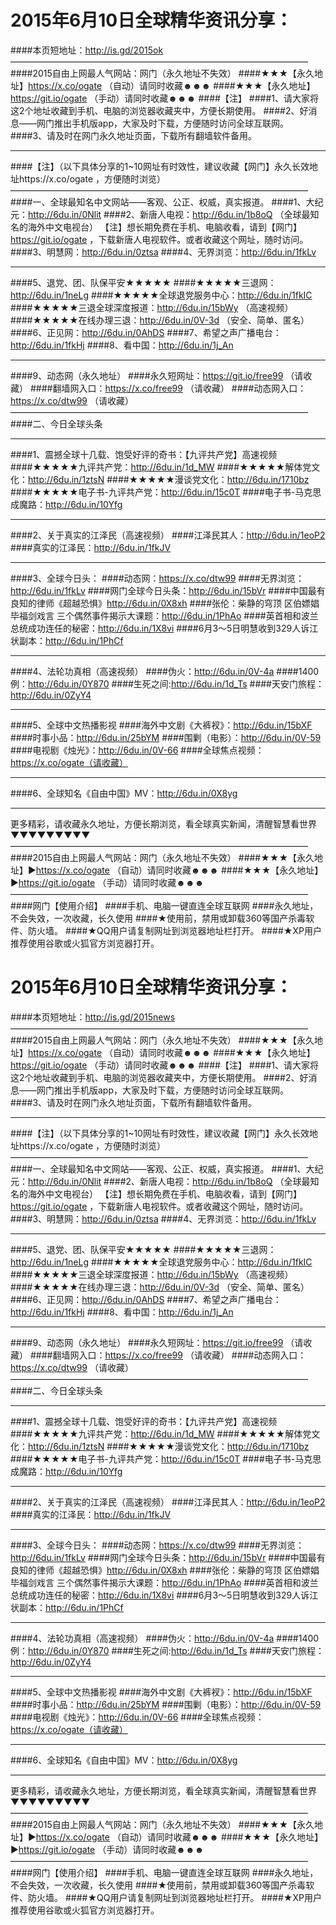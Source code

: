 # 2015年6月10日全球精华资讯分享：
####本页短地址：http://is.gd/2015ok
——————————————————————————————————
####2015自由上网最人气网站：网门（永久地址不失效）
####★★★【永久地址】https://x.co/ogate （自动）请同时收藏☻☻☻
####★★★【永久地址】https://git.io/ogate （手动）请同时收藏☻☻☻
####【注】
####1、请大家将这2个地址收藏到手机、电脑的浏览器收藏夹中，方便长期使用。
####2、好消息——网门推出手机版app，大家及时下载，方便随时访问全球互联网。
####3、请及时在网门永久地址页面，下载所有翻墙软件备用。
***
####【注】（以下具体分享的1~10网址有时效性，建议收藏【网门】永久长效地址https://x.co/ogate ，方便随时浏览）
——————————————————————————————————
####一、全球最知名中文网站——客观、公正、权威，真实报道。
####1、大纪元：http://6du.in/0Nlit
####2、新唐人电视：http://6du.in/1b8oQ （全球最知名的海外中文电视台）
【注】想长期免费在手机、电脑收看，请到【网门】https://git.io/ogate ，下载新唐人电视软件。或者收藏这个网址，随时访问。
####3、明慧网：http://6du.in/0ztsa
####4、无界浏览：http://6du.in/1fkLv
***
####5、退党、团、队保平安★★★★★
####★★★★★三退网：http://6du.in/1neLg
####★★★★★全球退党服务中心：http://6du.in/1fkIC
####★★★★★三退全球深度报道：http://6du.in/15bWy （高速视频）
####★★★★★在线办理三退：http://6du.in/0V-3d （安全、简单、匿名）
####6、正见网：http://6du.in/0AhDS
####7、希望之声广播电台：http://6du.in/1fkHj
####8、看中国：http://6du.in/1j_An
***
####9、动态网（永久地址）
####永久短网址：https://git.io/free99 （请收藏）
####翻墙网入口：https://x.co/free99 （请收藏）
####动态网入口：https://x.co/dtw99 （请收藏）
——————————————————————————————————
####二、今日全球头条
***
####1、震撼全球十几载、饱受好评的奇书：【九评共产党】高速视频
####★★★★★九评共产党：http://6du.in/1d_MW
####★★★★★解体党文化：http://6du.in/1ztsN
####★★★★★漫谈党文化：http://6du.in/1710bz
####★★★★★电子书-九评共产党：http://6du.in/15c0T
####电子书-马克思成魔路：http://6du.in/10Yfg
***
####2、关于真实的江泽民（高速视频）
####江泽民其人：http://6du.in/1eoP2
####真实的江泽民：http://6du.in/1fkJV
***
####3、全球今日头：
####动态网：https://x.co/dtw99
####无界浏览：http://6du.in/1fkLv
####网门全球今日头条：http://6du.in/15bVr
####中国最有良知的律师《超越恐惧》http://6du.in/0X8xh
####张伦：柴静的穹顶 区伯嫖娼 毕福剑戏言 三个偶然事件揭示大课题：http://6du.in/1PhAo
####英首相和波兰总统成功连任的秘密：http://6du.in/1X8vi
####6月3～5日明慧收到329人诉江状副本：http://6du.in/1PhCf
***
####4、法轮功真相（高速视频）
####伪火：http://6du.in/0V-4a
####1400例：http://6du.in/0Y870
####生死之间:http://6du.in/1d_Ts
####天安门旅程：http://6du.in/0ZyY4
***
####5、全球中文热播影视
####海外中文剧《大裤衩》：http://6du.in/15bXF
####时事小品：http://6du.in/25bYM
####围剿（电影）：http://6du.in/0V-59
####电视剧《烛光》：http://6du.in/0V-66
####全球焦点视频：https://x.co/ogate（请收藏）
***
####6、全球知名《自由中国》MV：http://6du.in/0X8yg
***
更多精彩，请收藏永久地址，方便长期浏览，看全球真实新闻，清醒智慧看世界
▼▼▼▼▼▼▼▼▼
——————————————————————————————————
####2015自由上网最人气网站：网门（永久地址不失效）
####★★★【永久地址】▶https://x.co/ogate （自动）请同时收藏☻☻☻
####★★★【永久地址】▶https://git.io/ogate （手动）请同时收藏☻☻☻
——————————————————————————————————
####网门【使用介绍】
####手机、电脑一键直连全球互联网
####永久地址，不会失效，一次收藏，长久使用
####★使用前，禁用或卸载360等国产杀毒软件、防火墙。
####★QQ用户请复制网址到浏览器地址栏打开。
####★XP用户推荐使用谷歌或火狐官方浏览器打开。
# 2015年6月10日全球精华资讯分享：
####本页短地址：http://is.gd/2015news
——————————————————————————————————
####2015自由上网最人气网站：网门（永久地址不失效）
####★★★【永久地址】https://x.co/ogate （自动）请同时收藏☻☻☻
####★★★【永久地址】https://git.io/ogate （手动）请同时收藏☻☻☻
####【注】
####1、请大家将这2个地址收藏到手机、电脑的浏览器收藏夹中，方便长期使用。
####2、好消息——网门推出手机版app，大家及时下载，方便随时访问全球互联网。
####3、请及时在网门永久地址页面，下载所有翻墙软件备用。
***
####【注】（以下具体分享的1~10网址有时效性，建议收藏【网门】永久长效地址https://x.co/ogate ，方便随时浏览）
——————————————————————————————————
####一、全球最知名中文网站——客观、公正、权威，真实报道。
####1、大纪元：http://6du.in/0Nlit
####2、新唐人电视：http://6du.in/1b8oQ （全球最知名的海外中文电视台）
【注】想长期免费在手机、电脑收看，请到【网门】https://git.io/ogate ，下载新唐人电视软件。或者收藏这个网址，随时访问。
####3、明慧网：http://6du.in/0ztsa
####4、无界浏览：http://6du.in/1fkLv
***
####5、退党、团、队保平安★★★★★
####★★★★★三退网：http://6du.in/1neLg
####★★★★★全球退党服务中心：http://6du.in/1fkIC
####★★★★★三退全球深度报道：http://6du.in/15bWy （高速视频）
####★★★★★在线办理三退：http://6du.in/0V-3d （安全、简单、匿名）
####6、正见网：http://6du.in/0AhDS
####7、希望之声广播电台：http://6du.in/1fkHj
####8、看中国：http://6du.in/1j_An
***
####9、动态网（永久地址）
####永久短网址：https://git.io/free99 （请收藏）
####翻墙网入口：https://x.co/free99 （请收藏）
####动态网入口：https://x.co/dtw99 （请收藏）
——————————————————————————————————
####二、今日全球头条
***
####1、震撼全球十几载、饱受好评的奇书：【九评共产党】高速视频
####★★★★★九评共产党：http://6du.in/1d_MW
####★★★★★解体党文化：http://6du.in/1ztsN
####★★★★★漫谈党文化：http://6du.in/1710bz
####★★★★★电子书-九评共产党：http://6du.in/15c0T
####电子书-马克思成魔路：http://6du.in/10Yfg
***
####2、关于真实的江泽民（高速视频）
####江泽民其人：http://6du.in/1eoP2
####真实的江泽民：http://6du.in/1fkJV
***
####3、全球今日头：
####动态网：https://x.co/dtw99
####无界浏览：http://6du.in/1fkLv
####网门全球今日头条：http://6du.in/15bVr
####中国最有良知的律师《超越恐惧》http://6du.in/0X8xh
####张伦：柴静的穹顶 区伯嫖娼 毕福剑戏言 三个偶然事件揭示大课题：http://6du.in/1PhAo
####英首相和波兰总统成功连任的秘密：http://6du.in/1X8vi
####6月3～5日明慧收到329人诉江状副本：http://6du.in/1PhCf
***
####4、法轮功真相（高速视频）
####伪火：http://6du.in/0V-4a
####1400例：http://6du.in/0Y870
####生死之间:http://6du.in/1d_Ts
####天安门旅程：http://6du.in/0ZyY4
***
####5、全球中文热播影视
####海外中文剧《大裤衩》：http://6du.in/15bXF
####时事小品：http://6du.in/25bYM
####围剿（电影）：http://6du.in/0V-59
####电视剧《烛光》：http://6du.in/0V-66
####全球焦点视频：https://x.co/ogate（请收藏）
***
####6、全球知名《自由中国》MV：http://6du.in/0X8yg
***
更多精彩，请收藏永久地址，方便长期浏览，看全球真实新闻，清醒智慧看世界
▼▼▼▼▼▼▼▼▼
——————————————————————————————————
####2015自由上网最人气网站：网门（永久地址不失效）
####★★★【永久地址】▶https://x.co/ogate （自动）请同时收藏☻☻☻
####★★★【永久地址】▶https://git.io/ogate （手动）请同时收藏☻☻☻
——————————————————————————————————
####网门【使用介绍】
####手机、电脑一键直连全球互联网
####永久地址，不会失效，一次收藏，长久使用
####★使用前，禁用或卸载360等国产杀毒软件、防火墙。
####★QQ用户请复制网址到浏览器地址栏打开。
####★XP用户推荐使用谷歌或火狐官方浏览器打开。

